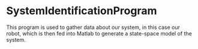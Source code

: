 # SystemIdentificationProgram

This program is used to gather data about our system, in this case our robot, which is then fed into Matlab to generate a state-space model of the system.